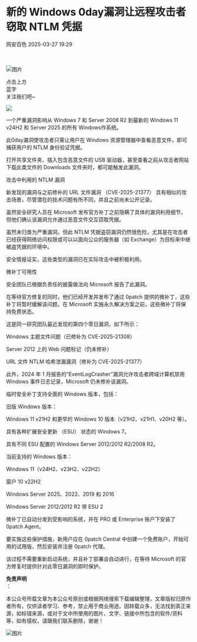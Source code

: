 #  新的 Windows 0day漏洞让远程攻击者窃取 NTLM 凭据   
 网安百色   2025-03-27 19:29  
  
   
   
![图片](https://mmbiz.qpic.cn/mmbiz_png/1QIbxKfhZo5lNbibXUkeIxDGJmD2Md5vK9ZGS15PBzhF8gRBMk6V7TXMVsSxyqn3vpLuXTg82nHzLRYicg7QtVJQ/640?wx_fmt=other&from=appmsg&wxfrom=5&wx_lazy=1&wx_co=1&tp=webp "")  
  
点击上方  
蓝字  
关注我们吧~  
  
![](https://mmbiz.qpic.cn/mmbiz_jpg/1QIbxKfhZo5LRO0sicappf5yDPBrdDmaw8pdrQ8snqt2fdf0rR8RgG7YxQZ359HaSnIIuK9BT3T33l9rQJialgOQ/640?wx_fmt=jpeg&from=appmsg "")  
  
一个严重漏洞影响从 Windows 7 和 Server 2008 R2 到最新的 Windows 11 v24H2 和 Server 2025 的所有 Windows作系统。  
  
此0day漏洞使攻击者只需让用户在 Windows 资源管理器中查看恶意文件，即可捕获用户的 NTLM 身份验证凭据。  
  
打开共享文件夹、插入包含恶意文件的 USB 驱动器，甚至查看之前从攻击者网站下载此类文件的 Downloads 文件夹时，都可能触发此漏洞。  
  
攻击中利用的 NTLM 漏洞  
  
新发现的漏洞与之前修补的 URL 文件漏洞 （CVE-2025-21377） 具有相似的攻击场景，尽管潜在的技术问题有所不同，并且之前尚未公开记录。  
  
虽然安全研究人员在 Microsoft 发布官方补丁之前隐瞒了具体的漏洞利用细节，但他们确认该漏洞允许通过恶意文件交互窃取凭据。  
  
虽然未归类为严重漏洞，但此 NTLM 凭据盗窃漏洞仍然很危险，尤其是在攻击者已经获得网络访问权限或可以以面向公众的服务器（如 Exchange）为目标来中继被盗凭据的环境中。  
  
安全情报证实，这些类型的漏洞已在实际攻击中被积极利用。  
  
微补丁可用性  
  
安全团队已根据负责任的披露做法向 Microsoft 报告了此漏洞。  
  
在等待官方修复的同时，他们已经开发并发布了通过 0patch 提供的微补丁，这些补丁将暂时缓解该问题。在 Microsoft 实施永久解决方案之前，这些微补丁将保持免费状态。  
  
这是同一研究团队最近发现的第四个零日漏洞，如下所示：  
  
Windows 主题文件问题（已修补为 CVE-2025-21308）  
  
Server 2012 上的 Web 问题标记（仍未修补）  
  
URL 文件 NTLM 哈希泄漏漏洞（修补为 CVE-2025-21377）  
  
此外，2024 年 1 月报告的“EventLogCrasher”漏洞允许攻击者跨域计算机禁用 Windows 事件日志记录，Microsoft 仍未修补该漏洞。  
  
临时安全补丁支持全面的 Windows 版本，包括：  
  
旧版 Windows 版本：  
  
Windows 11 v21H2 和更早的 Windows 10 版本（v21H2、v21H1、v20H2 等）。  
  
具有各种扩展安全更新 （ESU） 状态的 Windows 7。  
  
具有不同 ESU 配置的 Windows Server 2012/2012 R2/2008 R2。  
  
当前支持的 Windows 版本：  
  
Windows 11（v24H2、v23H2、v22H2）  
  
窗户 10 v22H2  
  
Windows Server 2025、2022、2019 和 2016  
  
Windows Server 2012/2012 R2 带 ESU 2  
  
微补丁已自动分发到受影响的系统，并在 PRO 或 Enterprise 账户下安装了 0patch Agent。  
  
要实施这些保护措施，新用户应在 0patch Central 中创建一个免费账户，开始可用的试用版，然后安装并注册 0patch 代理。  
  
该过程不需要重新启动系统，并且补丁部署会自动进行，在等待 Microsoft 的官方修复时提供针对此零日漏洞的即时保护。  
  
**免责声明**  
：  
  
本公众号所载文章为本公众号原创或根据网络搜索下载编辑整理，文章版权归原作者所有，仅供读者学习、参考，禁止用于商业用途。因转载众多，无法找到真正来源，如标错来源，或对于文中所使用的图片、文字、链接中所包含的软件/资料等，如有侵权，请跟我们联系删除，谢谢！  
  
![图片](https://mmbiz.qpic.cn/mmbiz_jpg/1QIbxKfhZo5lNbibXUkeIxDGJmD2Md5vKicbNtIkdNvibicL87FjAOqGicuxcgBuRjjolLcGDOnfhMdykXibWuH6DV1g/640?wx_fmt=other&from=appmsg&wxfrom=5&wx_lazy=1&wx_co=1&tp=webp "")  
  
  
